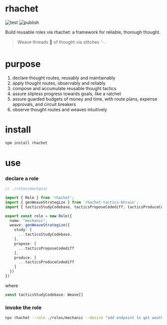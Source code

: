 # rhachet

![test](https://github.com/ehmpathy/rhachet/workflows/test/badge.svg)
![publish](https://github.com/ehmpathy/rhachet/workflows/publish/badge.svg)

Build reusable roles via rhachet: a framework for reliable, thorough thought.

> Weave threads 🧵 of thought via stitches 🪡.

# purpose

1. declare thought routes, reusably and maintainably
2. apply thought routes, observably and reliably
3. compose and accumulate reusable thought tactics
4. assure slipless progress towards goals, like a ratchet
5. assure guarded budgets of money and time, with route plans, expense approvals, and circuit breakers
6. observe thought routes and weaves intuitively

# install

```sh
npm install rhachet
```

# use


### declare a role

```ts
// ./roles/mechanic

import { Role } from 'rhachet';
import { genWeaveStrategize } from 'rhachet-tactics-bhrain';
import { tacticsStudyCodebase, tacticsProposeCodediff, tacticsProduceCodediff } from './role/mechanic/tactics';

export const role = new Role({
  name: "mechanic",
  weave: genWeaveStrategize({
    study: [
      ...tacticsStudyCodebase,
    ],
    propose: [
      ...tacticsProposeCodediff
    ],
    produce: [
      ...tacticsProduceCodediff
    ]
  })
})
```

where

```ts
const tacticsStudyCodebase: Weave[]
```

### invoke the role

```sh
npx rhachet --role ./roles/mechanic --desire "add endpoint to get weather"
```
